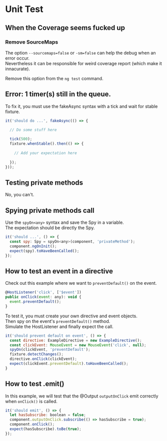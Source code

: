 # Unit Test

## When the Coverage seems fucked up

### Remove SourceMaps

The option `--sourcemaps=false` or `-sm=false` can help the debug when an error occur.  
Nevertheless it can be responsible for weird coverage report (which make it innacurate).

Remove this option from the `ng test` command.

## Error: 1 timer(s) still in the queue.

To fix it, you must use the fakeAsync syntax with a tick and wait for stable fixture.

```javascript
it('should do ...', fakeAsync(() => {

  // Do some stuff here
    
  tick(500);
  fixture.whenStable().then(() => {
  
    // Add your expectation here
      
  });
}));
```

## Testing private methods

No, you can't.

## Spying private methods call

Use the `spyOn<any>` syntax and save the Spy in a variable.  
The expectation should be directly the Spy.

```javascript
it('should ...', () => {
  const spy: Spy = spyOn<any>(component, 'privateMethod');
  component.ngOnInit();
  expect(spy).toHaveBeenCalled();
});
```

## How to test an event in a directive

Check out this example where we want to `preventDefault()` on the event.

```javascript
@HostListener('click', ['$event'])
public onClick(event: any): void {
  event.preventDefault();
}
```

To test it, you must create your own directive and event objects.  
Then spy on the event's `preventDefault()` method.  
Simulate the HostListener and finally expect the call.

```javascript
it('should prevent default on event', () => {
  const directive: ExampleDirective = new ExampleDirective();
  const clickEvent: MouseEvent = new MouseEvent('click', null);
  spyOn(clickEvent, 'preventDefault');
  fixture.detectChanges();
  directive.onClick(clickEvent);
  expect(clickEvent.preventDefault).toHaveBeenCalled();
}
```

## How to test .emit()

In this example, we will test that the @Output `outputOnClick` emit correctly when `onClick()` is called.

```javascript
it('should emit', () => {
  let hasSubscribe: boolean = false;
  component.outputOnClick.subscribe(() => hasSubscribe = true);
  component.onClick();
  expect(hasSubscribe).toBe(true);
});
```
